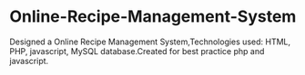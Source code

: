 # Online-Recipe-Management-System
Designed a Online Recipe Management System,Technologies used: HTML, PHP, javascript, MySQL database.Created for best practice php and javascript.
